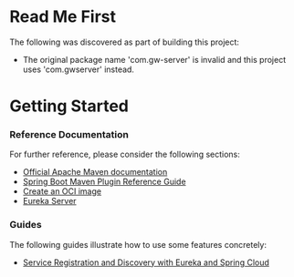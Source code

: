 # Read Me First
The following was discovered as part of building this project:

* The original package name 'com.gw-server' is invalid and this project uses 'com.gwserver' instead.

# Getting Started

### Reference Documentation
For further reference, please consider the following sections:

* [Official Apache Maven documentation](https://maven.apache.org/guides/index.html)
* [Spring Boot Maven Plugin Reference Guide](https://docs.spring.io/spring-boot/docs/3.3.0-M3/maven-plugin/reference/html/)
* [Create an OCI image](https://docs.spring.io/spring-boot/docs/3.3.0-M3/maven-plugin/reference/html/#build-image)
* [Eureka Server](https://docs.spring.io/spring-cloud-netflix/docs/current/reference/html/#spring-cloud-eureka-server)

### Guides
The following guides illustrate how to use some features concretely:

* [Service Registration and Discovery with Eureka and Spring Cloud](https://spring.io/guides/gs/service-registration-and-discovery/)

